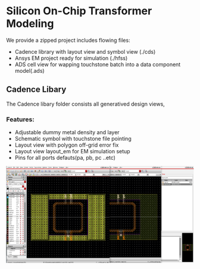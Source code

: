 # Silicon On-Chip Transformer Modeling

We provide a zipped project includes flowing files:
- Cadence library with layout view and symbol view (./cds)
- Ansys EM project ready for simulation (./hfss)
- ADS cell view for wapping touchstone batch into a data component model(.ads)


## Cadence Libary

The Cadence libary folder consists all generatived design views,

### Features:
- Adjustable dummy metal density and layer
- Schematic symbol with touchstone file pointing 
- Layout view with polygon off-grid error fix
- Layout view layout_em for EM simulation setup
- Pins for all ports defauts(pa, pb, pc ..etc)

![Cadence Views](cds.png)

### 














